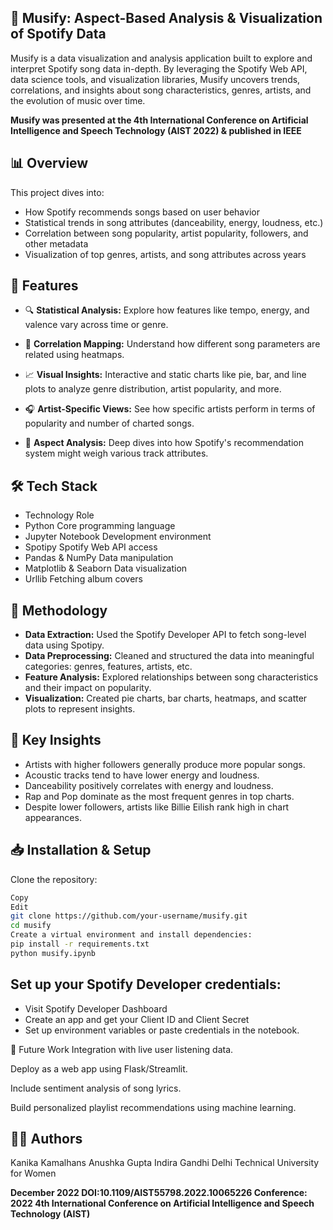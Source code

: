 ## 🎵 Musify: Aspect-Based Analysis & Visualization of Spotify Data
Musify is a data visualization and analysis application built to explore and interpret Spotify song data in-depth. By leveraging the Spotify Web API, data science tools, and visualization libraries, Musify uncovers trends, correlations, and insights about song characteristics, genres, artists, and the evolution of music over time.

**Musify was presented at the 4th International Conference on Artificial Intelligence and Speech Technology (AIST 2022) & published in IEEE**

## 📊 Overview
This project dives into:

- How Spotify recommends songs based on user behavior
- Statistical trends in song attributes (danceability, energy, loudness, etc.)
- Correlation between song popularity, artist popularity, followers, and other metadata
- Visualization of top genres, artists, and song attributes across years


## 🧠 Features
- 🔍 **Statistical Analysis:** Explore how features like tempo, energy, and valence vary across time or genre.

- 🔗 **Correlation Mapping:** Understand how different song parameters are related using heatmaps.

- 📈 **Visual Insights:** Interactive and static charts like pie, bar, and line plots to analyze genre distribution, artist popularity, and more.

- 🎧 **Artist-Specific Views:** See how specific artists perform in terms of popularity and number of charted songs.

- 🧬 **Aspect Analysis:** Deep dives into how Spotify's recommendation system might weigh various track attributes.

## 🛠️ Tech Stack

- Technology	Role
- Python	Core programming language
- Jupyter Notebook	Development environment
- Spotipy	Spotify Web API access
- Pandas & NumPy	Data manipulation
- Matplotlib & Seaborn	Data visualization
- Urllib	Fetching album covers

## 🧪 Methodology
- **Data Extraction:** Used the Spotify Developer API to fetch song-level data using Spotipy.
- **Data Preprocessing:** Cleaned and structured the data into meaningful categories: genres, features, artists, etc.
- **Feature Analysis:** Explored relationships between song characteristics and their impact on popularity.
- **Visualization:** Created pie charts, bar charts, heatmaps, and scatter plots to represent insights.

## 📌 Key Insights
- Artists with higher followers generally produce more popular songs.
- Acoustic tracks tend to have lower energy and loudness.
- Danceability positively correlates with energy and loudness.
- Rap and Pop dominate as the most frequent genres in top charts.
- Despite lower followers, artists like Billie Eilish rank high in chart appearances.

## 📥 Installation & Setup
Clone the repository:
```bash
Copy
Edit
git clone https://github.com/your-username/musify.git
cd musify
Create a virtual environment and install dependencies:
pip install -r requirements.txt
python musify.ipynb
```

## Set up your Spotify Developer credentials:
- Visit Spotify Developer Dashboard
- Create an app and get your Client ID and Client Secret
- Set up environment variables or paste credentials in the notebook.

🔮 Future Work
Integration with live user listening data.

Deploy as a web app using Flask/Streamlit.

Include sentiment analysis of song lyrics.

Build personalized playlist recommendations using machine learning.


## 👩‍💻 Authors 
Kanika Kamalhans
Anushka Gupta
Indira Gandhi Delhi Technical University for Women

**December 2022
DOI:10.1109/AIST55798.2022.10065226
Conference: 2022 4th International Conference on Artificial Intelligence and Speech Technology (AIST)**

